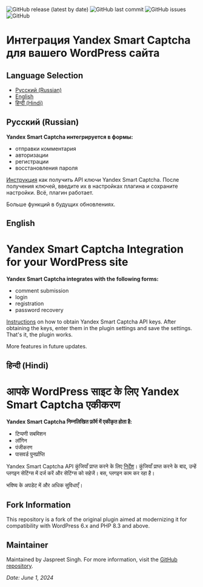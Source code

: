 ![GitHub release (latest by date)](https://img.shields.io/github/v/release/jassifx/smart-captcha-yandex)
![GitHub last commit](https://img.shields.io/github/last-commit/jassifx/smart-captcha-yandex)
![GitHub issues](https://img.shields.io/github/issues/jassifx/smart-captcha-yandex)
![GitHub](https://img.shields.io/github/license/jassifx/smart-captcha-yandex)

# Интеграция Yandex Smart Captcha для вашего WordPress сайта #

## Language Selection
- [Русский (Russian)](#русский-russian)
- [English](#english)
- [हिन्दी (Hindi)](#हिन्दी-hindi)

## Русский (Russian)

**Yandex Smart Captcha интегрируется в формы:**
* отправки комментария
* авторизации
* регистрации
* восстановления пароля

[Инструкция](https://cloud.yandex.ru/docs/smartcaptcha/quickstart) как получить API ключи Yandex Smart Captcha. После получения ключей, введите их в настройках плагина и сохраните настройки. Всё, плагин работает.

Больше функций в будущих обновлениях.

## English

# Yandex Smart Captcha Integration for your WordPress site #

**Yandex Smart Captcha integrates with the following forms:**
* comment submission
* login
* registration
* password recovery

[Instructions](https://cloud.yandex.ru/docs/smartcaptcha/quickstart) on how to obtain Yandex Smart Captcha API keys. After obtaining the keys, enter them in the plugin settings and save the settings. That's it, the plugin works.

More features in future updates.

## हिन्दी (Hindi)

# आपके WordPress साइट के लिए Yandex Smart Captcha एकीकरण #

**Yandex Smart Captcha निम्नलिखित फ़ॉर्म में एकीकृत होता है:**
* टिप्पणी सबमिशन
* लॉगिन
* पंजीकरण
* पासवर्ड पुनर्प्राप्ति

Yandex Smart Captcha API कुंजियाँ प्राप्त करने के लिए [निर्देश](https://cloud.yandex.ru/docs/smartcaptcha/quickstart)। कुंजियाँ प्राप्त करने के बाद, उन्हें प्लगइन सेटिंग्स में दर्ज करें और सेटिंग्स को सहेजें। बस, प्लगइन काम कर रहा है।

भविष्य के अपडेट में और अधिक सुविधाएँ।

## Fork Information

This repository is a fork of the original plugin aimed at modernizing it for compatibility with WordPress 6.x and PHP 8.3 and above.

## Maintainer

Maintained by Jaspreet Singh. For more information, visit the [GitHub repository](https://github.com/jassifx/smart-captcha-yandex/tree/main).

*Date: June 1, 2024*
